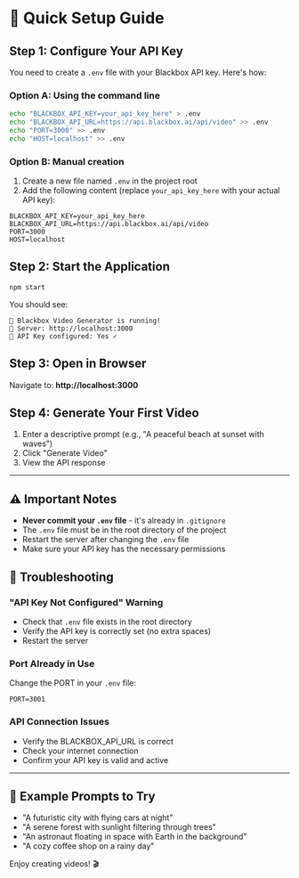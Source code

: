# 🚀 Quick Setup Guide

## Step 1: Configure Your API Key

You need to create a `.env` file with your Blackbox API key. Here's how:

### Option A: Using the command line
```bash
echo "BLACKBOX_API_KEY=your_api_key_here" > .env
echo "BLACKBOX_API_URL=https://api.blackbox.ai/api/video" >> .env
echo "PORT=3000" >> .env
echo "HOST=localhost" >> .env
```

### Option B: Manual creation
1. Create a new file named `.env` in the project root
2. Add the following content (replace `your_api_key_here` with your actual API key):

```
BLACKBOX_API_KEY=your_api_key_here
BLACKBOX_API_URL=https://api.blackbox.ai/api/video
PORT=3000
HOST=localhost
```

## Step 2: Start the Application

```bash
npm start
```

You should see:
```
🚀 Blackbox Video Generator is running!
📍 Server: http://localhost:3000
🔑 API Key configured: Yes ✓
```

## Step 3: Open in Browser

Navigate to: **http://localhost:3000**

## Step 4: Generate Your First Video

1. Enter a descriptive prompt (e.g., "A peaceful beach at sunset with waves")
2. Click "Generate Video"
3. View the API response

---

## ⚠️ Important Notes

- **Never commit your `.env` file** - it's already in `.gitignore`
- The `.env` file must be in the root directory of the project
- Restart the server after changing the `.env` file
- Make sure your API key has the necessary permissions

## 🔧 Troubleshooting

### "API Key Not Configured" Warning
- Check that `.env` file exists in the root directory
- Verify the API key is correctly set (no extra spaces)
- Restart the server

### Port Already in Use
Change the PORT in your `.env` file:
```
PORT=3001
```

### API Connection Issues
- Verify the BLACKBOX_API_URL is correct
- Check your internet connection
- Confirm your API key is valid and active

---

## 📝 Example Prompts to Try

- "A futuristic city with flying cars at night"
- "A serene forest with sunlight filtering through trees"
- "An astronaut floating in space with Earth in the background"
- "A cozy coffee shop on a rainy day"

Enjoy creating videos! 🎬

